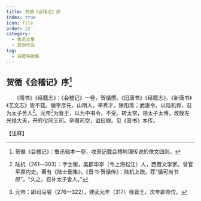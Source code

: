 ```yaml
---
title: 贺循《会稽记》序
index: true
icon: file
order: 22
category:
  - 鲁迅文集
  - 其他作品
tag:  
  - 古籍序跋集
---
```


## 贺循《会稽记》序[^1]

　　《隋书》《经籍志》：《会稽记》一卷，贺循撰。《旧唐书》《经籍志》，《新唐书》《艺文志》皆不载。循字彦先，山阴人，举秀才。除阳羡；武康令。以陆机荐，召为太子舍人[^2]。元帝[^3]为晋王，以为中书令，不受。转太常，领太子太傅，改授左光禄大夫，开府仪同三司。卒赠司空，谥曰穆。见《晋书》本传。

【注释】

[^1]: 贺循《会稽记》：鲁迅辑本一卷，收录记载会稽地理传说的佚文四则。

[^2]: 陆机（261—303）：字士衡，吴郡华亭（今上海松江）人，西晋文学家。曾官平原内史。著有《陆士衡集》。《晋书·贺循传》：陆机上疏，荐“循可尚书郎”，“久之，召补太子舍人。”

[^3]: 元帝：即司马睿（276—322），建武元年（317）称晋王，次年即帝位。
